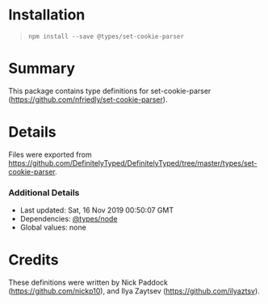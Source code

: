 # Installation
> `npm install --save @types/set-cookie-parser`

# Summary
This package contains type definitions for set-cookie-parser (https://github.com/nfriedly/set-cookie-parser).

# Details
Files were exported from https://github.com/DefinitelyTyped/DefinitelyTyped/tree/master/types/set-cookie-parser.

### Additional Details
 * Last updated: Sat, 16 Nov 2019 00:50:07 GMT
 * Dependencies: [@types/node](https://npmjs.com/package/@types/node)
 * Global values: none

# Credits
These definitions were written by Nick Paddock (https://github.com/nickp10), and Ilya Zaytsev (https://github.com/ilyaztsv).
